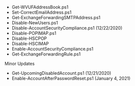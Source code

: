 * Get-WVUFAddressBook.ps1
* Set-CorrectEmailAddress.ps1
* Get-ExchangeForwardingSMTPAddress.ps1
* Disable-NewUsers.ps1
* Disable-AccountSecurityCompliance.ps1 (12/22/2020)
* Disable-POPIMAP.ps1
* Disable-HSCPOP
* Disable-HSCIMAP
* Enable-AccountSecurityCompliance.ps1
* Get-ExchangeForwardingRule.ps1

Minor Updates
* Get-UpcomingDisabledAccount.ps1 (12/21/2020)
* Enable-AccountAfterPasswordReset.ps1 (January 4, 2021)
